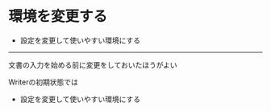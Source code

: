 # 環境を変更する

- 設定を変更して使いやすい環境にする

----

文書の入力を始める前に変更をしておいたほうがよい

Writerの初期状態では



- 設定を変更して使いやすい環境にする
